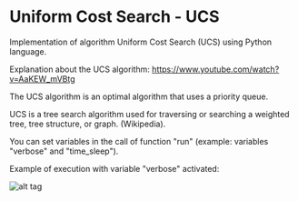 # Uniform Cost Search - UCS
Implementation of algorithm Uniform Cost Search (UCS) using Python language.

Explanation about the UCS algorithm: https://www.youtube.com/watch?v=AaKEW_mVBtg

The UCS algorithm is an optimal algorithm that uses a priority queue. 

UCS is a tree search algorithm used for traversing or searching a weighted tree, tree structure, or graph. (Wikipedia).

You can set variables in the call of function "run" (example: variables "verbose" and "time_sleep").

Example of execution with variable "verbose" activated:

![alt tag](http://1.bp.blogspot.com/-9TXZ5cUmExQ/VOe7wTMVWqI/AAAAAAAAERk/asV33unbpeQ/s1600/execucao.png)
